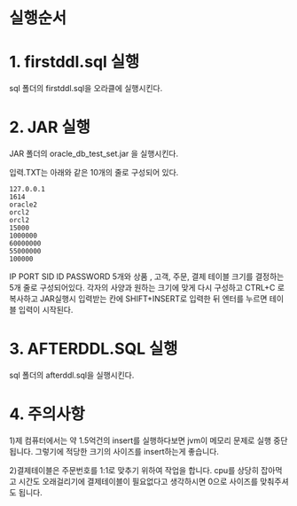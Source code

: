 # 실행순서


# 1. firstddl.sql 실행

sql 폴더의 firstddl.sql을 오라클에 실행시킨다.

# 2. JAR 실행

JAR 폴더의 oracle_db_test_set.jar 을 실행시킨다.

입력.TXT는 아래와 같은 10개의 줄로 구성되어 있다.

    127.0.0.1
    1614
    oracle2
    orcl2
    orcl2
    15000
    1000000
    60000000
    55000000
    100000

IP PORT SID ID PASSWORD  5개와
상품 , 고객, 주문, 결제 테이블 크기를 결정하는 5개 줄로 구성되어있다.
각자의 사양과 원하는 크기에 맞게 다시 구성하고 CTRL+C 로 복사하고
JAR실행시 입력받는 칸에 SHIFT+INSERT로 입력한 뒤 엔터를 누르면 테이블 입력이 시작된다.
# 3. AFTERDDL.SQL 실행

sql 폴더의 afterddl.sql을 실행시킨다.

# 4. 주의사항
1)제 컴퓨터에서는 약 1.5억건의 insert를 실행하다보면 jvm이 메모리 문제로 실행 중단됩니다. 
그렇기에 적당한 크기의 사이즈를 insert하는게 좋습니다.

2)결제테이블은 주문번호를 1:1로 맞추기 위하여 작업을 합니다.
cpu를 상당히 잡아먹고 시간도 오래걸리기에 결제테이블이 필요없다고 생각하시면
0으로 사이즈를 맞춰주셔도 됩니다.
